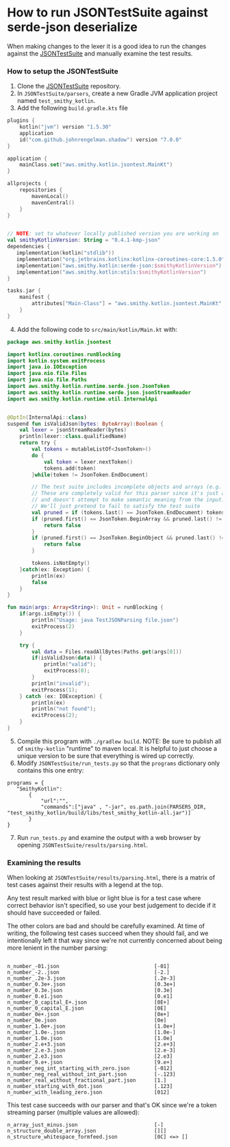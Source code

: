 How to run JSONTestSuite against serde-json deserialize
========================================================

When making changes to the lexer it is a good idea to run the
changes against the [JSONTestSuite](https://github.com/nst/JSONTestSuite) and manually examine the test results.

### How to setup the JSONTestSuite

1. Clone the [JSONTestSuite](https://github.com/nst/JSONTestSuite) repository.
2. In `JSONTestSuite/parsers`, create a new Gradle JVM application project named `test_smithy_kotlin`.
3. Add the following `build.gradle.kts` file

```kotlin
plugins {
    kotlin("jvm") version "1.5.30"
    application
    id("com.github.johnrengelman.shadow") version "7.0.0"
}

application {
    mainClass.set("aws.smithy.kotlin.jsontest.MainKt")
}

allprojects {
    repositories {
        mavenLocal()
        mavenCentral()
    }
}


// NOTE: set to whatever locally published version you are working on
val smithyKotlinVersion: String = "0.4.1-kmp-json"
dependencies {
   implementation(kotlin("stdlib"))
   implementation("org.jetbrains.kotlinx:kotlinx-coroutines-core:1.5.0")
   implementation("aws.smithy.kotlin:serde-json:$smithyKotlinVersion")
   implementation("aws.smithy.kotlin:utils:$smithyKotlinVersion")
}

tasks.jar {
    manifest {
        attributes["Main-Class"] = "aws.smithy.kotlin.jsontest.MainKt"
    }
}
```

4. Add the following code to `src/main/kotlin/Main.kt` with:

```kotlin
package aws.smithy.kotlin.jsontest

import kotlinx.coroutines.runBlocking
import kotlin.system.exitProcess
import java.io.IOException
import java.nio.file.Files
import java.nio.file.Paths
import aws.smithy.kotlin.runtime.serde.json.JsonToken
import aws.smithy.kotlin.runtime.serde.json.jsonStreamReader
import aws.smithy.kotlin.runtime.util.InternalApi


@OptIn(InternalApi::class)
suspend fun isValidJson(bytes: ByteArray):Boolean {
    val lexer = jsonStreamReader(bytes)
    println(lexer::class.qualifiedName)
    return try {
        val tokens = mutableListOf<JsonToken>()
        do {
            val token = lexer.nextToken()
            tokens.add(token)
        }while(token != JsonToken.EndDocument)

        // The test suite includes incomplete objects and arrays (e.g. "[null,")
        // These are completely valid for this parser since it's just a tokenizer
        // and doesn't attempt to make semantic meaning from the input.
        // We'll just pretend to fail to satisfy the test suite
        val pruned = if (tokens.last() == JsonToken.EndDocument) tokens.dropLast(1) else tokens
        if (pruned.first() == JsonToken.BeginArray && pruned.last() != JsonToken.EndArray) {
            return false
        }
        if (pruned.first() == JsonToken.BeginObject && pruned.last() != JsonToken.EndObject) {
            return false
        }

        tokens.isNotEmpty()
    }catch(ex: Exception) {
        println(ex)
        false
    }
}

fun main(args: Array<String>): Unit = runBlocking {
    if(args.isEmpty()) {
        println("Usage: java TestJSONParsing file.json")
        exitProcess(2)
    }

    try {
        val data = Files.readAllBytes(Paths.get(args[0]))
        if(isValidJson(data)) {
            println("valid");
            exitProcess(0);
        }
        println("invalid");
        exitProcess(1);
    } catch (ex: IOException) {
        println(ex)
        println("not found");
        exitProcess(2);
    }
}
```

5. Compile this program with `./gradlew build`. 
   NOTE: Be sure to publish all of `smithy-kotlin` "runtime" to maven local. It is helpful to just choose a unique version
   to be sure that everything is wired up correctly.
6. Modify `JSONTestSuite/run_tests.py` so that the `programs` dictionary only contains this one entry:

```
programs = {
   "SmithyKotlin":
       {
           "url":"",
           "commands":["java" , "-jar", os.path.join(PARSERS_DIR, "test_smithy_kotlin/build/libs/test_smithy_kotlin-all.jar")]
       }
}
```

7. Run `run_tests.py` and examine the output with a web browser by opening `JSONTestSuite/results/parsing.html`.

### Examining the results

When looking at `JSONTestSuite/results/parsing.html`, there is a matrix of test cases against their
results with a legend at the top.

Any test result marked with blue or light blue is for a test case where correct behavior isn't specified,
so use your best judgement to decide if it should have succeeded or failed.

The other colors are bad and should be carefully examined. At time of writing, the following test cases
succeed when they should fail, and we intentionally left it that way since we're not currently concerned
about being more lenient in the number parsing:

```

n_number_-01.json                               [-01]
n_number_-2..json                               [-2.]
n_number_.2e-3.json                             [.2e-3]
n_number_0.3e+.json                             [0.3e+]
n_number_0.3e.json                              [0.3e]
n_number_0.e1.json                              [0.e1]
n_number_0_capital_E+.json                      [0E+]
n_number_0_capital_E.json                       [0E]
n_number_0e+.json                               [0e+]
n_number_0e.json                                [0e]
n_number_1.0e+.json                             [1.0e+]
n_number_1.0e-.json                             [1.0e-]
n_number_1.0e.json                              [1.0e]
n_number_2.e+3.json                             [2.e+3]
n_number_2.e-3.json                             [2.e-3]
n_number_2.e3.json                              [2.e3]
n_number_9.e+.json                              [9.e+]
n_number_neg_int_starting_with_zero.json        [-012]
n_number_neg_real_without_int_part.json         [-.123]
n_number_real_without_fractional_part.json      [1.]
n_number_starting_with_dot.json                 [.123]
n_number_with_leading_zero.json                 [012]
```



This test case succeeds with our parser and that's OK since we're
a token streaming parser (multiple values are allowed):
```
n_array_just_minus.json                         [-]
n_structure_double_array.json                   [][]
n_structure_whitespace_formfeed.json            [0C] <=> []
```